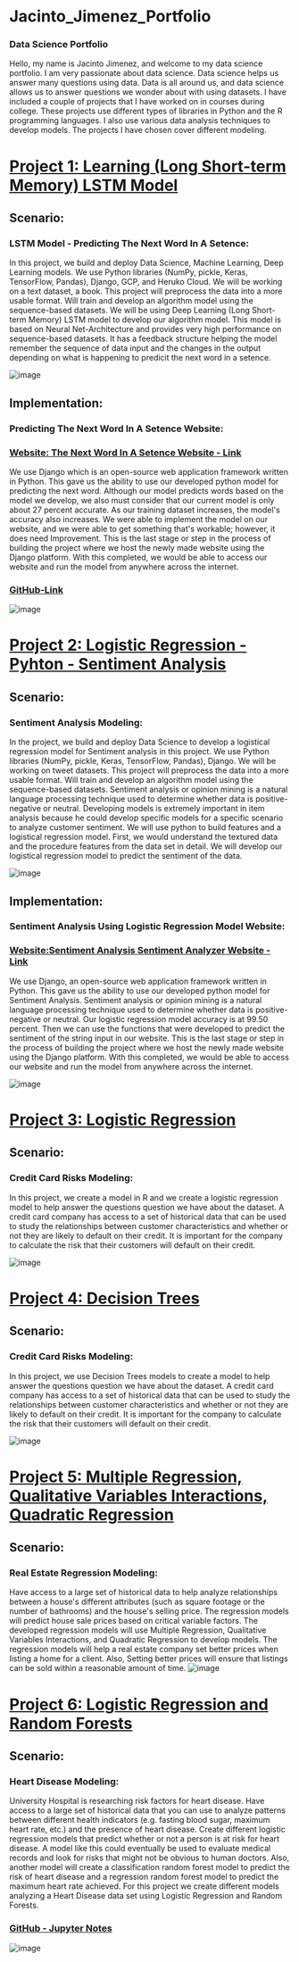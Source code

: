 # Jacinto_Jimenez_Portfolio
### Data Science Portfolio

Hello, my name is Jacinto Jimenez, and welcome to my data science portfolio. I am very passionate about data science. Data science helps us answer many questions using data. Data is all around us, and data science allows us to answer questions we wonder about with using datasets. I have included a couple of projects that I have worked on in courses during college. These projects use different types of libraries in Python and the R programming languages. I also use various data analysis techniques to develop models.  The projects I have chosen cover different modeling. 


# [Project 1: Learning (Long Short-term Memory) LSTM Model](https://jjimenez55993292.github.io/Deep-Learning-LSTM-model/PredictingNextWordInASentence.html)
## Scenario:
### LSTM Model - Predicting The Next Word In A Setence: 
In this project, we build and deploy Data Science, Machine Learning, Deep Learning models. We use Python libraries (NumPy, pickle, Keras, TensorFlow, Pandas), Django, GCP, and Heruko Cloud. We will be working on a text dataset, a book. This project will preprocess the data into a more usable format. Will train and develop an algorithm model using the sequence-based datasets. We will be using Deep Learning (Long Short-term Memory) LSTM model to develop our algorithm model. This model is based on Neural Net-Architecture and provides very high performance on sequence-based datasets. It has a feedback structure helping the model remember the sequence of data input and the changes in the output depending on what is happening to predicit the next word in a setence.

![image](https://user-images.githubusercontent.com/79177516/163972466-97233b06-1bf2-4d0a-a2fd-d57d815ce0df.png)


## Implementation:
### Predicting The Next Word In A Setence Website: 
### [Website: The Next Word In A Setence Website - Link ](http://jacintojimenez606.pythonanywhere.com/home/)

We use Django which is an open-source web application framework written in Python. This gave us the ability to use our developed python model for predicting the next word. Although our model predicts words based on the model we develop, we also must consider that our current model is only about 27 percent accurate. As our training dataset increases, the model's accuracy also increases. We were able to implement the model on our website, and we were able to get something that's workable; however, it does need Improvement. This is the last stage or step in the process of building the project where we host the newly made website using the Django platform. With this completed, we would be able to access our website and run the model from anywhere across the internet.



### [GitHub-Link ](https://github.com/Jjimenez55993292/Deep-Learning-LSTM-model)


![image](https://user-images.githubusercontent.com/79177516/163972673-bf0c7181-7694-4622-9217-bf885a0db423.png)


# [Project 2: Logistic Regression - Pyhton - Sentiment Analysis ](https://jjimenez55993292.github.io/Jacinto_J_Portfolio/Sentiment%20Analysis%20Using%20Logistic%20Regression%20Model.html)

## Scenario: 
###  Sentiment Analysis Modeling: 

In the project, we build and deploy Data Science to develop a logistical regression model for Sentiment analysis in this project. We use Python libraries (NumPy, pickle, Keras, TensorFlow, Pandas), Django. We will be working on tweet datasets. This project will preprocess the data into a more usable format. Will train and develop an algorithm model using the sequence-based datasets. Sentiment analysis or opinion mining is a natural language processing technique used to determine whether data is positive-negative or neutral. Developing models is extremely important in item analysis because he could develop specific models for a specific scenario to analyze customer sentiment. We will use python to build features and a logistical regression model. First, we would understand the textured data and the procedure features from the data set in detail. We will develop our logistical regression model to predict the sentiment of the data.

![image](https://user-images.githubusercontent.com/79177516/164423025-d5c8c139-aeca-49de-8c80-7f070375b553.png)

## Implementation:
### Sentiment Analysis Using Logistic Regression Model Website: 
### [Website:Sentiment Analysis Sentiment Analyzer Website - Link ](https://jimenez55993292.pythonanywhere.com/polls/)

We use Django, an open-source web application framework written in Python. This gave us the ability to use our developed python model for Sentiment Analysis. Sentiment analysis or opinion mining is a natural language processing technique used to determine whether data is positive-negative or neutral. Our logistic regression model accuracy is at 99.50 percent. Then we can use the functions that were developed to predict the sentiment of the string input in our website. This is the last stage or step in the process of building the project where we host the newly made website using the Django platform. With this completed, we would be able to access our website and run the model from anywhere across the internet.

![image](https://user-images.githubusercontent.com/79177516/164618063-9625d13e-8476-4318-a276-9ab4814bd2c0.png)



# [Project 3: Logistic Regression](https://jjimenez55993292.github.io/Jacinto_J_Portfolio/project_4.html)
## Scenario: 
### Credit Card Risks Modeling: 
In this project, we create a model in R and we create a logistic regression model to help answer the questions question we have about the dataset. A credit card company has access to a set of historical data that can be used to study the relationships between customer characteristics and whether or not they are likely to default on their credit. It is important for the company to calculate the risk that their customers will default on their credit.

![image](https://user-images.githubusercontent.com/79177516/137412784-2fe2bd4f-e615-41f4-857c-7095df391b34.png)




# [Project 4: Decision Trees](https://jjimenez55993292.github.io/Jacinto_J_Portfolio/Project_Three.html)
## Scenario: 
### Credit Card Risks Modeling: 
In this project, we use Decision Trees models to create a model to help answer the questions question we have about the dataset.  A credit card company has access to a set of historical data that can be used to study the relationships between customer characteristics and whether or not they are likely to default on their credit. It is important for the company to calculate the risk that their customers will default on their credit. 

![image](https://user-images.githubusercontent.com/79177516/137412692-3a8c369e-022d-498a-8b24-a612f6f6b46f.png)




# [Project 5: Multiple Regression, Qualitative Variables Interactions, Quadratic Regression](https://jjimenez55993292.github.io/Jacinto_J_Portfolio/Project_One.html)
## Scenario:
### Real Estate Regression Modeling:
Have access to a large set of historical data to help analyze relationships between a house's different attributes (such as square footage or the number of bathrooms) and the house's selling price. The regression models will predict house sale prices based on critical variable factors.  The developed regression models will use Multiple Regression, Qualitative Variables Interactions, and Quadratic Regression to develop models. The regression models will help a real estate company set better prices when listing a home for a client. Also, Setting better prices will ensure that listings can be sold within a reasonable amount of time.
![image](https://user-images.githubusercontent.com/79177516/137412480-cea56d11-e9c0-4bf6-be74-c523107f6db3.png)



# [Project 6: Logistic Regression and Random Forests](https://jjimenez55993292.github.io/Jacinto_J_Portfolio/Project_Two.html)
## Scenario:
### Heart Disease Modeling: 
University Hospital is researching risk factors for heart disease. Have access to a large set of historical data that you can use to analyze patterns between different health indicators (e.g. fasting blood sugar, maximum heart rate, etc.) and the presence of heart disease. Create different logistic regression models that predict whether or not a person is at risk for heart disease. A model like this could eventually be used to evaluate medical records and look for risks that might not be obvious to human doctors.  Also, another model will create a classification random forest model to predict the risk of heart disease and a regression random forest model to predict the maximum heart rate achieved. For this project we create different models analyzing a Heart Disease data set using Logistic Regression and Random Forests. 

### [GitHub - Jupyter Notes ](https://jjimenez55993292.github.io/Jacinto_J_Portfolio/Logistic_Regression_%20jupyter_notes_2.html)

![image](https://user-images.githubusercontent.com/79177516/137412663-55e2d96f-9453-4a3f-a1b6-2f164cd143ab.png)

